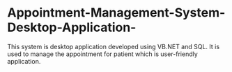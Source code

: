 # Appointment-Management-System-Desktop-Application-
This system is desktop application developed using VB.NET and SQL. It is used to manage the appointment for patient which is user-friendly application.
